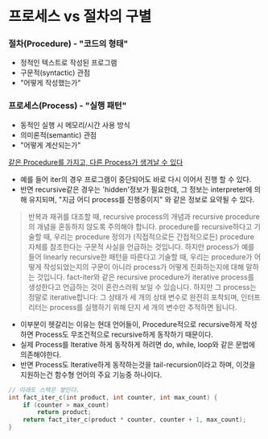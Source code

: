 # 프로세스 vs 절차의 구별

### 절차(Procedure) - "코드의 형태"
- 정적인 텍스트로 작성된 프로그램
- 구문적(syntactic) 관점
- "어떻게 작성했는가"

### 프로세스(Process) - "실행 패턴"
- 동적인 실행 시 메모리/시간 사용 방식
- 의미론적(semantic) 관점
- "어떻게 계산되는가"

[같은 Procedure를 가지고, 다른 Process가 생겨날 수 있다](./factorial.scm)
- 예를 들어 iter의 경우 프로그램이 중단되어도 바로 다시 이어서 진행 할 수 있다.
- 반면 recursive같은 경우는 'hidden'정보가 필요한데, 그 정보는 interpreter에 의해 유지되며, "지금 어디 process를 진행중이지" 와 같은 정보로 요약될 수 있다.

> 반복과 재귀를 대조할 때, recursive process의 개념과 recursive procedure의 개념을 혼동하지 않도록 주의해야 합니다. procedure를 recursive하다고 기술할 때, 우리는 procedure 정의가 (직접적으로든 간접적으로든) procedure 자체를 참조한다는 구문적 사실을 언급하는 것입니다. 하지만 process가 예를 들어 linearly recursive한 패턴을 따른다고 기술할 때, 우리는 procedure가 어떻게 작성되었는지의 구문이 아니라 process가 어떻게 진화하는지에 대해 말하는 것입니다. fact-iter와 같은 recursive procedure가 iterative process를 생성한다고 언급하는 것이 혼란스러워 보일 수 있습니다. 하지만 그 process는 정말로 iterative합니다: 그 상태가 세 개의 상태 변수로 완전히 포착되며, 인터프리터는 process를 실행하기 위해 단지 세 개의 변수만 추적하면 됩니다.

- 이부분이 헷갈리는 이유는 현대 언어들이, Procedure적으로 recursive하게 작성하면 Process도 무조건적으로 recursive하게 동작하기 때문이다.
- 실제 Process를 Iterative 하게 동작하게 하려면 do, while, loop와 같은 문법에 의존해야한다.
- 반면 Process도 Iterative하게 동작하는것을 tail-recursion이라고 하며, 이것을 지원하는건 함수형 언어의 주요 기능중 하나이다.

```c
// 이래도 스택은 쌓인다.
int fact_iter_c(int product, int counter, int max_count) {
    if (counter > max_count) 
        return product;
    return fact_iter_c(product * counter, counter + 1, max_count);
}
```
